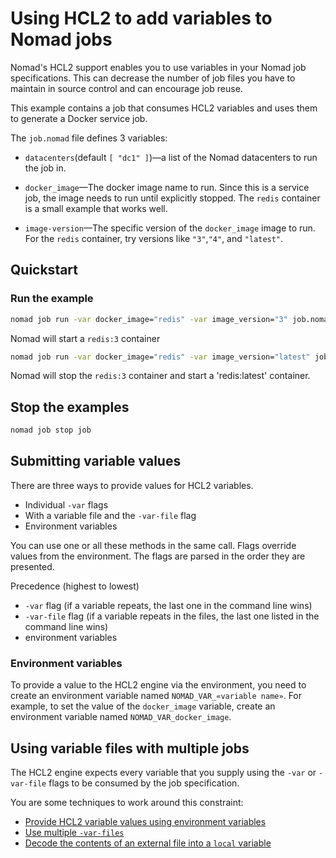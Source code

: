 # Using HCL2 to add variables to Nomad jobs

Nomad's HCL2 support enables you to use variables in your Nomad job specifications.
This can decrease the number of job files you have to maintain in source control
and can encourage job reuse.

This example contains a job that consumes HCL2 variables and uses them to generate
a Docker service job.

The `job.nomad` file defines 3 variables:

- `datacenters`(default `[ "dc1" ]`)—a list of the Nomad datacenters to run
  the job in.

- `docker_image`—The docker image name to run. Since this is a service job,
  the image needs to run until explicitly stopped. The `redis` container is a
  small example that works well.

- `image-version`—The specific version of the `docker_image` image to run. For
  the `redis` container, try versions like `"3"`,`"4"`, and `"latest"`.

## Quickstart

### Run the example

```bash
nomad job run -var docker_image="redis" -var image_version="3" job.nomad
```

Nomad will start a `redis:3` container

```bash
nomad job run -var docker_image="redis" -var image_version="latest" job.nomad
```

Nomad will stop the `redis:3` container and start a 'redis:latest' container.

## Stop the examples

```bash
nomad job stop job
```

## Submitting variable values

There are three ways to provide values for HCL2 variables.

- Individual `-var` flags
- With a variable file and the `-var-file` flag
- Environment variables

You can use one or all these methods in the same call. Flags override values
from the environment. The flags are parsed in the order they are presented.

Precedence (highest to lowest)

- `-var` flag (if a variable repeats, the last one in the command line wins)
- `-var-file` flag (if a variable repeats in the files, the last one listed in the command line wins)
- environment variables

### Environment variables

To provide a value to the HCL2 engine via the environment, you need to create
an environment variable named `NOMAD_VAR_«variable name»`. For example, to
set the value of the `docker_image` variable, create an environment variable
named `NOMAD_VAR_docker_image`.

## Using variable files with multiple jobs

The HCL2 engine expects every variable that you supply using the `-var` or
`-var-file` flags to be consumed by the job specification.

You are some techniques to work around this constraint:

- [Provide HCL2 variable values using environment variables](./env-vars)
- [Use multiple `-var-files`](./var-files)
- [Decode the contents of an external file into a `local` variable](./decode-external-file)
